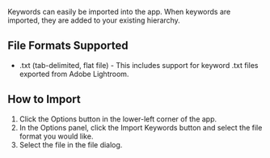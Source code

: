 Keywords can easily be imported into the app. When keywords are imported, they are added to your existing hierarchy.

## File Formats Supported
* .txt (tab-delimited, flat file) - This includes support for keyword .txt files exported from Adobe Lightroom.

## How to Import

1. Click the Options button in the lower-left corner of the app.
2. In the Options panel, click the Import Keywords button and select the file format you would like.
3. Select the file in the file dialog.
